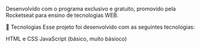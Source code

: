 Desenvolvido com o programa exclusivo e gratuito, promovido pela Rocketseat para ensino de tecnologias WEB.

🚀 Tecnologias
Esse projeto foi desenvolvido com as seguintes tecnologias:

HTML e CSS
JavaScript (básico, muito básioco)
